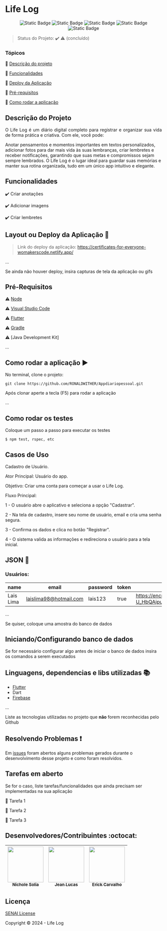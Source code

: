 <h1>Life Log</h1> 

<p align="center">
  <img alt="Static Badge" src="https://img.shields.io/badge/framework-blue?style=for-the-badge&logo=flutter&logoColor=blue&label=flutter&labelColor=black">
  <img alt="Static Badge" src="https://img.shields.io/badge/database-blue?style=for-the-badge&logo=firebase&logoColor=red&label=firebase&labelColor=black">
  <img alt="Static Badge" src="https://img.shields.io/badge/3.7.0--232.0-blue?style=for-the-badge&logo=dart&logoColor=blue&label=dart&labelColor=black">
  <img alt="Static Badge" src="https://img.shields.io/badge/%3E50-blue?style=for-the-badge&label=testes&labelColor=black">
  <img alt="Static Badge" src="https://img.shields.io/badge/conclu%C3%ADdo-blue?style=for-the-badge&label=status&labelColor=black">
</p>

> Status do Projeto: :heavy_check_mark: :warning: (concluído)

### Tópicos 

:small_blue_diamond: [Descrição do projeto](#descrição-do-projeto)

:small_blue_diamond: [Funcionalidades](#funcionalidades)

:small_blue_diamond: [Deploy da Aplicação](#deploy-da-aplicação-dash)

:small_blue_diamond: [Pré-requisitos](#pré-requisitos)

:small_blue_diamond: [Como rodar a aplicação](#como-rodar-a-aplicação-arrow_forward)

## Descrição do Projeto 

<p align="justify">
  O Life Log é um diário digital completo para registrar e organizar sua vida de forma prática e criativa. Com ele, você pode:

Anotar pensamentos e momentos importantes em textos personalizados,
adicionar fotos para dar mais vida às suas lembranças,
criar lembretes e receber notificações, garantindo que suas metas e compromissos sejam sempre lembrados.
O Life Log é o lugar ideal para guardar suas memórias e manter sua rotina organizada, tudo em um único app intuitivo e elegante.
</p>

## Funcionalidades

:heavy_check_mark: Criar anotações

:heavy_check_mark: Adicionar imagens  

:heavy_check_mark: Criar lembretes  

## Layout ou Deploy da Aplicação :dash:

> Link do deploy da aplicação: https://certificates-for-everyone-womakerscode.netlify.app/

... 

Se ainda não houver deploy, insira capturas de tela da aplicação ou gifs

## Pré-Requisitos

:warning: [Node](https://nodejs.org/en/download/)

:warning: [Visual Studio Code](https://code.visualstudio.com)

:warning: [Flutter](https://www.flutter.dev)

:warning: [Gradle](https://gradle.org)

:warning: [Java Development Kit]

...

## Como rodar a aplicação :arrow_forward:

No terminal, clone o projeto: 

```
git clone https://github.com/RONALDWITHER/Appdiariopessoal.git
```

Após clonar aperte a tecla (F5) para rodar a aplicação

...

## Como rodar os testes

Coloque um passo a passo para executar os testes

```
$ npm test, rspec, etc 
```

## Casos de Uso

Cadastro de Usuário.

Ator Principal: Usuário do app.

Objetivo: Criar uma conta para começar a usar o Life Log.

Fluxo Principal:

1 - O usuário abre o aplicativo e seleciona a opção "Cadastrar".

2 - Na tela de cadastro, insere seu nome de usuário, email e cria uma senha segura.

3 - Confirma os dados e clica no botão "Registrar".

4 - O sistema valida as informações e redireciona o usuário para a tela inicial.

## JSON :floppy_disk:

### Usuários: 

|name|email|password|token|avatar|
| -------- |-------- |-------- |-------- |-------- |
|Lais Lima|laislima98@hotmail.com|lais123|true|https://encrypted-tbn0.gstatic.com/images?q=tbn%3AANd9GcS9-U_HbQAipum9lWln3APcBIwng7T46hdBA42EJv8Hf6Z4fDT3&usqp=CAU|

... 

Se quiser, coloque uma amostra do banco de dados 

## Iniciando/Configurando banco de dados

Se for necessário configurar algo antes de iniciar o banco de dados insira os comandos a serem executados 

## Linguagens, dependencias e libs utilizadas :books:

- [Flutter](https://www.flutter.dev)
- Dart
- [Firebase](https://firebase.google.com)

...

Liste as tecnologias utilizadas no projeto que **não** forem reconhecidas pelo Github 

## Resolvendo Problemas :exclamation:

Em [issues]() foram abertos alguns problemas gerados durante o desenvolvimento desse projeto e como foram resolvidos. 

## Tarefas em aberto

Se for o caso, liste tarefas/funcionalidades que ainda precisam ser implementadas na sua aplicação

:memo: Tarefa 1 

:memo: Tarefa 2 

:memo: Tarefa 3 

## Desenvolvedores/Contribuintes :octocat:


| [<img src="https://avatars.githubusercontent.com/u/190425553?v=4" width=115><br><sub>Nichole Solia</sub>](https://github.com/nickSolia) |  [<img src="https://avatars.githubusercontent.com/u/165350183?v=4" width=115><br><sub>Jean Lucas</sub>](https://github.com/jeanPersil) |  [<img src="https://avatars.githubusercontent.com/u/160983221?v=4" width=115><br><sub>Erick Carvalho</sub>](https://github.com/ErickDotZip) | 
| :---: | :---: | :---: |

## Licença 

[SENAI License](https://www.senaibahia.com.br)

Copyright :copyright: 2024 - Life Log

